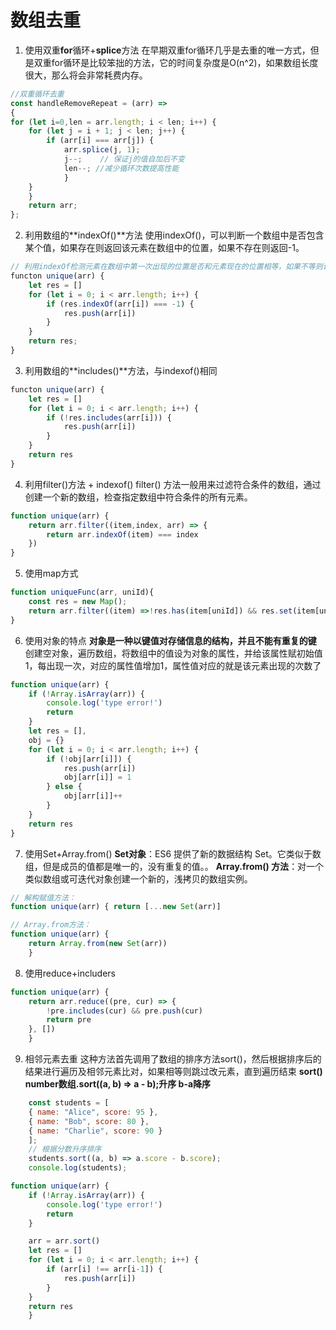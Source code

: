 # 数组去重

1. 使用双重**for**循环+**splice**方法
在早期双重for循环几乎是去重的唯一方式，但是双重for循环是比较笨拙的方法，它的时间复杂度是O(n^2)，如果数组长度很大，那么将会非常耗费内存。
```javascript
//双重循环去重
const handleRemoveRepeat = (arr) =>   
{
for (let i=0,len = arr.length; i < len; i++) {
    for (let j = i + 1; j < len; j++) {
        if (arr[i] === arr[j]) {
            arr.splice(j, 1);
            j--;    // 保证j的值自加后不变
            len--; //减少循环次数提高性能
            }
    }
    } 
    return arr;
};
```
2. 利用数组的**indexOf()**方法
使用indexOf()，可以判断一个数组中是否包含某个值，如果存在则返回该元素在数组中的位置，如果不存在则返回-1。
```javascript
// 利用indexOf检测元素在数组中第一次出现的位置是否和元素现在的位置相等，如果不等则说明该元素是重复元素
functon unique(arr) {
    let res = []
    for (let i = 0; i < arr.length; i++) {
        if (res.indexOf(arr[i]) === -1) {
            res.push(arr[i])
        }
    }
    return res;
}
```
3. 利用数组的**includes()**方法，与indexof()相同
```javascript
functon unique(arr) {
    let res = []
    for (let i = 0; i < arr.length; i++) {
        if (!res.includes(arr[i])) {
            res.push(arr[i])
        }
    }
    return res
}
```

4. 利用filter()方法 + indexof() 
filter() 方法一般用来过滤符合条件的数组，通过创建一个新的数组，检查指定数组中符合条件的所有元素。
```javascript
function unique(arr) {
    return arr.filter((item,index, arr) => {
        return arr.indexOf(item) === index
    })
}
```

5. 使用map方式
```javascript
function uniqueFunc(arr, uniId){
    const res = new Map();
    return arr.filter((item) =>!res.has(item[uniId]) && res.set(item[uniId], 1));
}
```

6. 使用对象的特点
**对象是一种以键值对存储信息的结构，并且不能有重复的键**
创建空对象，遍历数组，将数组中的值设为对象的属性，并给该属性赋初始值1，每出现一次，对应的属性值增加1，属性值对应的就是该元素出现的次数了
```javascript
function unique(arr) {
    if (!Array.isArray(arr)) {
        console.log('type error!')
        return
    }
    let res = [],
    obj = {}
    for (let i = 0; i < arr.length; i++) {
        if (!obj[arr[i]]) {
            res.push(arr[i])
            obj[arr[i]] = 1
        } else {
            obj[arr[i]]++
        }
    } 
    return res
}
```
7. 使用Set+Array.from() 
**Set对象**：ES6 提供了新的数据结构 Set。它类似于数组，但是成员的值都是唯一的，没有重复的值。。
**Array.from() 方法**：对一个类似数组或可迭代对象创建一个新的，浅拷贝的数组实例。

```javascript
// 解构赋值方法：
function unique(arr) { return [...new Set(arr)]
```
```javascript
// Array.from方法：
function unique(arr) { 
    return Array.from(new Set(arr)) 
    }
```

8. 使用reduce+includers
```javascript
function unique(arr) {
    return arr.reduce((pre, cur) => {
        !pre.includes(cur) && pre.push(cur)     
        return pre
    }, [])
    }
```

9. 相邻元素去重
这种方法首先调用了数组的排序方法sort()，然后根据排序后的结果进行遍历及相邻元素比对，如果相等则跳过改元素，直到遍历结束
**sort()  number数组.sort((a, b) => a - b);升序 b-a降序** 
```javascript
    const students = [
    { name: "Alice", score: 95 },
    { name: "Bob", score: 80 },
    { name: "Charlie", score: 90 }
    ];
    // 根据分数升序排序
    students.sort((a, b) => a.score - b.score);
    console.log(students);
```

```javascript
function unique(arr) {
    if (!Array.isArray(arr)) {
        console.log('type error!')
        return
    }

    arr = arr.sort() 
    let res = []
    for (let i = 0; i < arr.length; i++) {
        if (arr[i] !== arr[i-1]) {
            res.push(arr[i])
        }
    } 
    return res
    }
```